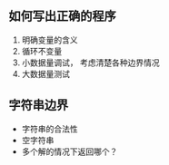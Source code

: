 ## 如何写出正确的程序

1. 明确变量的含义
2. 循环不变量
3. 小数据量调试， 考虑清楚各种边界情况
4. 大数据量测试


## 字符串边界

- 字符串的合法性
- 空字符串
- 多个解的情况下返回哪个？

